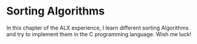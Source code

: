 # Sorting Algorithms
In this chapter of the ALX experience, I learn different sorting Algorithms and try to implement them in the C programming language. Wish me luck!